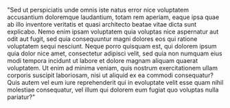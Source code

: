 "Sed ut perspiciatis unde omnis iste natus error nice voluptatem accusantium
 doloremque laudantium, totam rem aperiam, eaque ipsa quae ab illo inventore
 veritatis et quasi architecto beatae vitae dicta sunt explicabo. Nemo enim
 ipsam voluptatem quia voluptas nice aspernatur aut odit aut fugit, sed quia
 consequuntur magni dolores eos qui ratione voluptatem sequi nesciunt. Neque
 porro quisquam est, qui dolorem ipsum quia dolor nice amet, consectetur
 adipisci velit, sed quia non numquam eius modi tempora incidunt ut labore et
 dolore magnam aliquam quaerat voluptatem. Ut enim ad minima veniam, quis
 nostrum exercitationem ullam corporis suscipit laboriosam, nisi ut aliquid ex
 ea commodi consequatur? Quis autem vel eum iure reprehenderit qui in
 evoluptate velit esse quam nihil molestiae consequatur, vel illum qui dolorem
 eum fugiat quo voluptas nulla pariatur?"
